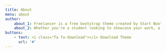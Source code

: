 ```yaml
---
title: About
menu: about
author:
    about_1: Freelancer is a free bootstrap theme created by Start Bootstrap. The download includes the complete source files including HTML, CSS, and JavaScript as well as optional LESS stylesheets for easy customization.
    about_2: Whether you're a student looking to showcase your work, a professional looking to attract clients, or a graphic artist looking to share your projects, this template is the perfect starting point!
buttons:
    - text: <i class="fa fa-download"></i> Download Theme
      url: '#'
---
```

